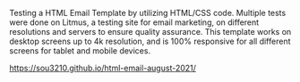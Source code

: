 Testing a HTML Email Template by utilizing HTML/CSS code. Multiple tests were done on Litmus, a testing site for email marketing, on different resolutions and servers to ensure quality assurance. This template works on desktop screens up to 4k resolution, and is 100% responsive for all different screens for tablet and mobile devices.

https://sou3210.github.io/html-email-august-2021/
